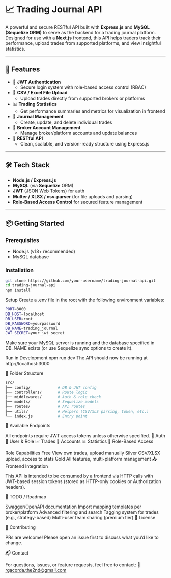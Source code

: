 # 📈 Trading Journal API

A powerful and secure RESTful API built with **Express.js** and **MySQL (Sequelize ORM)** to serve as the backend for a trading journal platform. Designed for use with a **Next.js** frontend, this API helps traders track their performance, upload trades from supported platforms, and view insightful statistics.

---

## 🚀 Features

- 🔐 **JWT Authentication**
  - Secure login system with role-based access control (RBAC)
- 📂 **CSV / Excel File Upload**
  - Upload trades directly from supported brokers or platforms
- 📊 **Trading Statistics**
  - Get performance summaries and metrics for visualization in frontend
- 🧾 **Journal Management**
  - Create, update, and delete individual trades
- 💼 **Broker Account Management**
  - Manage broker/platform accounts and update balances
- 📁 **RESTful API**
  - Clean, scalable, and version-ready structure using Express.js

---

## 🛠 Tech Stack

- **Node.js / Express.js**
- **MySQL** (via **Sequelize** ORM)
- **JWT** (JSON Web Tokens) for auth
- **Multer / XLSX / csv-parser** (for file uploads and parsing)
- **Role-Based Access Control** for secured feature management

---

## 📦 Getting Started

### Prerequisites

- Node.js (v18+ recommended)
- MySQL database

### Installation

```bash
git clone https://github.com/your-username/trading-journal-api.git
cd trading-journal-api
npm install
```

Setup
Create a .env file in the root with the following environment variables:
```bash
PORT=3000
DB_HOST=localhost
DB_USER=root
DB_PASSWORD=yourpassword
DB_NAME=trading_journal
JWT_SECRET=your_jwt_secret
```
Make sure your MySQL server is running and the database specified in DB_NAME exists (or use Sequelize sync options to create it).

Run in Development
npm run dev
The API should now be running at http://localhost:3000

📁 Folder Structure
```bash
src/
├── config/            # DB & JWT config
├── controllers/       # Route logic
├── middlewares/       # Auth & role check
├── models/            # Sequelize models
├── routes/            # API routes
├── utils/             # Helpers (CSV/XLS parsing, token, etc.)
└── index.js           # Entry point
```
📌 Available Endpoints

All endpoints require JWT access tokens unless otherwise specified.
🔐 Auth
👤 User & Role
📈 Trades
💼 Accounts
📊 Statistics
🔐 Role-Based Access

Role	Capabilities
Free	View own trades, upload manually
Silver	CSV/XLSX upload, access to stats
Gold	All features, multi-platform management
📤 Frontend Integration

This API is intended to be consumed by a frontend via HTTP calls with JWT-based session tokens (stored as HTTP-only cookies or Authorization headers).

🧪 TODO / Roadmap

 Swagger/OpenAPI documentation
 Import mapping templates per broker/platform
 Advanced filtering and search
 Tagging system for trades (e.g., strategy-based)
 Multi-user team sharing (premium tier)
📄 License


🤝 Contributing

PRs are welcome! Please open an issue first to discuss what you’d like to change.

📬 Contact

For questions, issues, or feature requests, feel free to contact:
📧 rgacorda.the2nd@gmail.com
